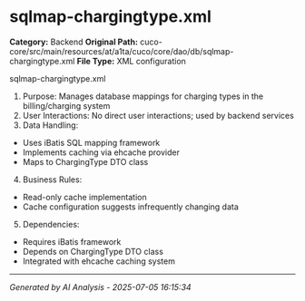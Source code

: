 # sqlmap-chargingtype.xml

**Category:** Backend
**Original Path:** cuco-core/src/main/resources/at/a1ta/cuco/core/dao/db/sqlmap-chargingtype.xml
**File Type:** XML configuration

sqlmap-chargingtype.xml
1. Purpose: Manages database mappings for charging types in the billing/charging system
2. User Interactions: No direct user interactions; used by backend services
3. Data Handling:
- Uses iBatis SQL mapping framework
- Implements caching via ehcache provider
- Maps to ChargingType DTO class
4. Business Rules:
- Read-only cache implementation
- Cache configuration suggests infrequently changing data
5. Dependencies:
- Requires iBatis framework
- Depends on ChargingType DTO class
- Integrated with ehcache caching system

---
*Generated by AI Analysis - 2025-07-05 16:15:34*

